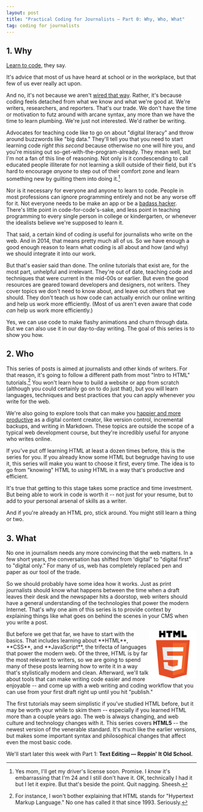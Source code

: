 ```yaml
---
layout: post
title: "Practical Coding for Journalists — Part 0: Why, Who, What"
tag: coding for journalists
---
```


## 1. Why


[Learn to code](http://www.niemanlab.org/2012/09/miranda-mulligan-want-to-produce-hirable-grads-journalism-schools-teach-them-to-code/), they say.

It's advice that most of us have heard at school or in the workplace, but that few of us ever really act upon.

And no, it's not because we aren't [wired that way](http://j-source.ca/article/opinion-why-journalism-schools-must-teach-code—even-if-every-journalist-not-wired-way). Rather, it's because coding feels detached from what we know and what we're good at. We're writers, researchers, and reporters. That's our trade. We don't have the time or motivation to futz around with arcane syntax, any more than we have the time to learn plumbing. We're just not interested. We'd rather be writing.

Advocates for teaching code like to go on about "digital literacy" and throw around buzzwords like "big data." They'll tell you that you need to start learning code *right this second* because otherwise no one will hire you, and you're missing out so-get-with-the-program-already. They mean well, but I'm not a fan of this line of reasoning. Not only is it condescending to call educated people illiterate for not learning a skill outside of their field, but it's hard to encourage *anyone* to step out of their comfort zone and learn something new by guilting them into doing it.[^driver]

Nor is it necessary for everyone and anyone to learn to code. People in most professions can ignore programming entirely and not be any worse off for it. Not everyone needs to be make an app or be a [badass hacker](https://www.youtube.com/watch?v=dFUlAQZB9Ng). There's little point in code-for-code's-sake, and less point in teaching programming to every single person in college or kindergarten, or whenever the idealists believe we're supposed to learn it.

That said, a certain kind of coding _is_ useful for journalists who write on the web. And in 2014, that means pretty much all of us. So we have enough a good enough reason to learn what coding is all about and how (and why) we should integrate it into our work.

But that's easier said than done. The online tutorials that exist are, for the most part, unhelpful and irrelevant. They're out of date, teaching code and techniques that were current in the mid-00s or earlier. But even the good resources are geared toward developers and designers, not writers. They cover topics we don't need to know about, and leave out others that we should. They don't teach us how code can actually enrich our online writing and help us work more efficiently. (Most of us aren't even aware that code _can_ help us work more efficiently.)

Yes, we can use code to make flashy animations and churn through data. But we can also use it in our day-to-day writing. The goal of this series is to show you how.


## 2. Who


This series of posts is aimed at journalists and other kinds of writers. For that reason, it's going to follow a different path from most "Intro to HTML" tutorials.[^hyper] You won't learn how to build a website or app from scratch (although you could certainly go on to do just that), but you will learn languages, techniques and best practices that you can apply whenever you write for the web.

We're also going to explore tools that can make you [happier and more productive](https://www.youtube.com/watch?v=xK0njkATf84&feature=kp) as a digital content creator, like version control, incremental backups, and writing in Markdown. These topics are outside the scope of a typical web development course, but they're incredibly useful for anyone who writes online.

If you've put off learning HTML at least a dozen times before, this is the series for you. If you already know some HTML but begrudge having to use it, this series will make you want to choose it first, every time. The idea is to go from "knowing" HTML to _using_ HTML in a way that's productive and efficient.

It's true that getting to this stage takes some practice and time investment. But being able to work in code is worth it -- not just for your resume, but to add to your personal arsenal of skills as a writer.

And if you're already an HTML pro, stick around. You might still learn a thing or two.

## 3. What

No one in journalism needs any more convincing that the web matters. In a few short years, the conversation has shifted from 'digital" to "digital first" to "digital only." For many of us, web has completely replaced pen and paper as our tool of the trade.

So we should probably have some idea how it works. Just as print journalists should know what happens between the time when a draft leaves their desk and the newspaper hits a doorstop, web writers should have a general understanding of the technologies that power the modern Internet. That's why one aim of this series is to provide context by explaining things like what goes on behind the scenes in your CMS when you write a post.

<img src="/public/img/HTML5_Logo_512.png" style="float: right; width: 25%; height: 25%" />
But before we get that far, we have to start with the basics. That includes learning about **HTML**, **CSS**, and **JavaScript**, the trifecta of languages that power the modern web. Of the three, HTML is by far the most relevant to writers, so we are going to spend many of these posts learning how to write it in a way that's stylistically modern and clean. Afterward, we'll talk about tools that can make writing code easier and more enjoyable -- and come up with a web writing and coding workflow that you can use from your first draft right up until you hit "publish."

The first tutorials may seem simplistic if you've studied HTML before, but it may be worth your while to skim them -- especially if you learned HTML more than a couple years ago. The web is always changing, and web culture and technology changes with it. This series covers **HTML5** -- the newest version of the venerable standard. It's much like the earlier versions, but makes some important syntax and philosophical changes that affect even the most basic code.

We'll start later this week with Part 1: **Text Editing — Reppin' It Old School.**

[^hyper]: For instance, I won't bother explaining that HTML stands for "Hypertext Markup Language." No one has called it that since 1993. Seriously.

[^driver]: Yes mom, I'll get my driver's license soon. Promise. I _know_ it's embarrassing that I'm 24 and I still don't have it. OK, technically I had it but I let it expire. But that's beside the point. Quit nagging. Sheesh.